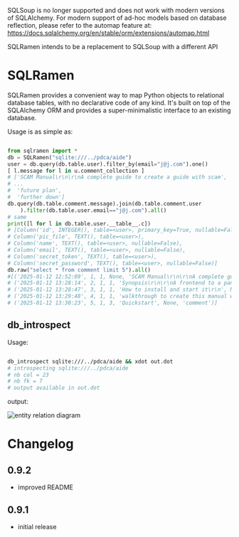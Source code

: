 
SQLSoup is no longer supported and does not work with modern versions of SQLAlchemy. For modern support of ad-hoc models based on database reflection, please refer to the automap feature at: https://docs.sqlalchemy.org/en/stable/orm/extensions/automap.html

SQLRamen intends to be a replacement to SQLSoup with a different API

# SQLRamen


SQLRamen provides a convenient way to map Python objects to relational database tables, with no declarative code of any kind. It's built on top of the SQLAlchemy ORM and provides a super-minimalistic interface to an existing database.

Usage is as simple as:

```python

from sqlramen import *
db = SQLRamen("sqlite:///../pdca/aide")
user = db.query(db.table.user).filter_by(email="j@j.com").one()
[ l.message for l in u.comment_collection ]
# ['SCAM Manual\r\n\r\nA complete guide to create a guide with scam',
# ...
#  'future plan',
#  'further down']
db.query(db.table.comment.message).join(db.table.comment.user
    ).filter(db.table.user.email=="j@j.com").all()
# same
print([l for l in db.table.user.__table__.c])
# [Column('id', INTEGER(), table=<user>, primary_key=True, nullable=False),
# Column('pic_file', TEXT(), table=<user>),
# Column('name', TEXT(), table=<user>, nullable=False),
# Column('email', TEXT(), table=<user>, nullable=False),
# Column('secret_token', TEXT(), table=<user>),
# Column('secret_password', TEXT(), table=<user>, nullable=False)]
db.raw("select * from comment limit 5").all()
#[('2025-01-12 12:52:09', 1, 1, None, 'SCAM Manual\r\n\r\nA complete guide to create a guide with scam', None, 'story'),
# ('2025-01-12 13:28:14', 2, 1, 1, 'Synopsis\r\n\r\nA frontend to a pandoc toolchain to build a book in a supposedly new way.', None, 'story_item'),
# ('2025-01-12 13:28:47', 3, 1, 1, 'How to install and start it\r\n', None, 'story_item'),
# ('2025-01-12 13:29:48', 4, 1, 1, 'walkthrough to create this manual with the tool\r\n\r\nFirst post//landing page', None, 'story_item'),
# ('2025-01-12 13:30:23', 5, 1, 3, 'Quickstart', None, 'comment')]
```

## db\_introspect

Usage:
```bash

db_introspect sqlite:///../pdca/aide && xdot out.dot
# introspecting sqlite:///../pdca/aide
# nb col = 23
# nb fk = 7
# output available in out.dot
```

output:

![entity relation diagram](https://github.com/jul/sqlramen/blob/main/out.png?raw=true)

# Changelog

## 0.9.2

* improved README

## 0.9.1

* initial release

